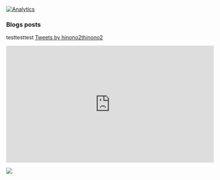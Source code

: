 [![Analytics](https://img.shields.io/badge/analytics-Google%20Analytics-brightgreen.svg)](https://analytics.google.com/analytics/web/?authuser=0#/pG-Y4L1ZVVLKN/home)


### Blogs posts
testtesttest
[Tweets by hinono2thinono2](https://twitter.com/hinono2thinono2?ref_src=twsrc%5Etfw)

<iframe width="560" height="315" src="https://www.youtube.com/embed/ZeDpjfrIoW0" title="YouTube video player" frameborder="0" allow="accelerometer; autoplay; clipboard-write; encrypted-media; gyroscope; picture-in-picture; web-share" allowfullscreen></iframe>

[![](https://img.youtube.com/vi/E4jTZFgkGaE/0.jpg)](https://www.youtube.com/watch?v=E4jTZFgkGaE)
